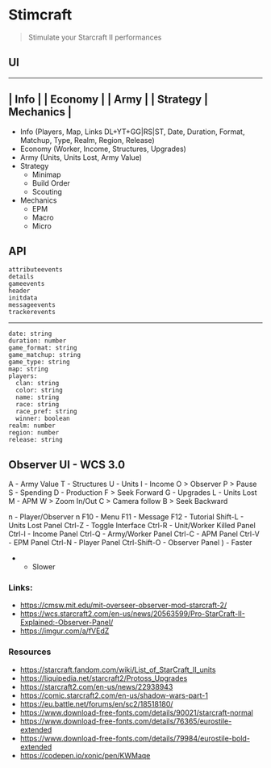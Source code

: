# Stimcraft
> Stimulate your Starcraft II performances

## UI
------------------------
|         Info         |
|       Economy        |
|         Army         |
| Strategy | Mechanics |
------------------------

- Info (Players, Map, Links DL+YT+GG|RS|ST, Date, Duration, Format, Matchup, Type, Realm, Region, Release)
- Economy (Worker, Income, Structures, Upgrades)
- Army (Units, Units Lost, Army Value)
- Strategy
  - Minimap
  - Build Order
  - Scouting
- Mechanics
  - EPM
  - Macro
  - Micro

## API
```
attributeevents
details
gameevents
header
initdata
messageevents
trackerevents
```
---
```
date: string
duration: number
game_format: string
game_matchup: string
game_type: string
map: string
players:
  clan: string
  color: string
  name: string
  race: string
  race_pref: string
  winner: boolean
realm: number
region: number
release: string
```

## Observer UI - WCS 3.0
A - Army Value
T - Structures
U - Units
I - Income
O > Observer
P > Pause
S - Spending
D - Production
F > Seek Forward
G - Upgrades
L - Units Lost
M - APM
W > Zoom In/Out
C > Camera follow
B > Seek Backward

n - Player/Observer n
F10 - Menu
F11 - Message
F12 - Tutorial
Shift-L - Units Lost Panel
Ctrl-Z - Toggle Interface
Ctrl-R - Unit/Worker Killed Panel
Ctrl-I - Income Panel
Ctrl-Q - Army/Worker Panel
Ctrl-C - APM Panel
Ctrl-V - EPM Panel
Ctrl-N - Player Panel
Ctrl-Shift-O - Observer Panel
) - Faster
- - Slower

### Links:
- https://cmsw.mit.edu/mit-overseer-observer-mod-starcraft-2/
- https://wcs.starcraft2.com/en-us/news/20563599/Pro-StarCraft-II-Explained:-Observer-Panel/
- https://imgur.com/a/fVEdZ

### Resources
- https://starcraft.fandom.com/wiki/List_of_StarCraft_II_units
- https://liquipedia.net/starcraft2/Protoss_Upgrades
- https://starcraft2.com/en-us/news/22938943
- https://comic.starcraft2.com/en-us/shadow-wars-part-1
- https://eu.battle.net/forums/en/sc2/18518180/
- https://www.download-free-fonts.com/details/90021/starcraft-normal
- https://www.download-free-fonts.com/details/76365/eurostile-extended
- https://www.download-free-fonts.com/details/79984/eurostile-bold-extended
- https://codepen.io/xonic/pen/KWMaqe
